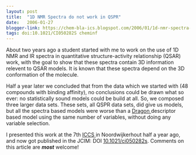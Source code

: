 ```yaml
---
layout: post
title:  "1D NMR Spectra do not work in QSPR"
date:   2006-01-27
blogger-link: https://chem-bla-ics.blogspot.com/2006/01/1d-nmr-spectra-do-not-work-in-qspr.html
tags: doi:10.1021/CI050282S cheminf
---
```


About two years ago a student started with me to work on the use of 1D NMR and IR spectra in quantitative structure-activity relationship
(QSAR) work, with the goal to show that these spectra contain 3D information relevent to QSAR models. It is known that these spectra
depend on the 3D conformation of the molecule.

Half a year later we concluded that from the data which we started with (48 compounds with binding affinity), no conclusions could be drawn
what so ever: no statistically sound models could be build at all. So, we composed three larger data sets. These sets, all QSPR data sets,
did give us models, but all the spectra based models were worse than a [Dragon <i class="fa-solid fa-box-archive fa-xs"></i>](http://web.archive.org/web/20080113162439/http://www.talete.mi.it/dragon_net.htm)
descriptor based model using the same number of variables, without doing any variable selection.

I presented this work at the 7th [ICCS <i class="fa-solid fa-recycle fa-xs"></i>](https://iccs-nl.org/) in Noordwijkerhout half a year ago, and now got published in the JCIM: DOI
[10.1021/ci050282s](https://doi.org/10.1021/ci050282s). Comments on this article are ***most*** welcome!
